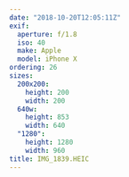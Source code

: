 ```yaml
---
date: "2018-10-20T12:05:11Z"
exif:
  aperture: f/1.8
  iso: 40
  make: Apple
  model: iPhone X
ordering: 26
sizes:
  200x200:
    height: 200
    width: 200
  640w:
    height: 853
    width: 640
  "1280":
    height: 1280
    width: 960
title: IMG_1839.HEIC
---
```

